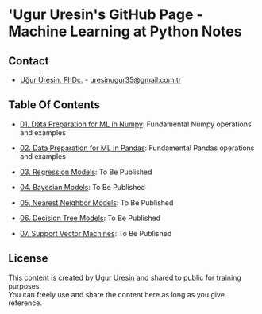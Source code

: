 # 'Ugur Uresin's GitHub Page - Machine Learning at Python Notes

## Contact
* [Uğur Üresin, PhDc.](https://github.com/ugururesin) - [uresinugur35@gmail.com.tr](mailto:uresinugur35@gmail.com.tr)

## Table Of Contents

* [01. Data Preparation for ML in Numpy](https://github.com/ugururesin/Python_Training/blob/master/01_NumPy.ipynb): Fundamental Numpy operations and examples

* [02. Data Preparation for ML in Pandas](https://github.com/ugururesin/Python_Training/blob/master/02_Pandas.ipynb): Fundamental Pandas operations and examples

* [03. Regression Models](https://github.com/ugururesin/): To Be Published

* [04. Bayesian Models](https://github.com/ugururesin/): To Be Published

* [05. Nearest Neighbor Models](https://github.com/ugururesin/): To Be Published

* [06. Decision Tree Models](https://github.com/ugururesin/): To Be Published

* [07. Support Vector Machines](https://github.com/ugururesin/): To Be Published

## License
This content is created by [Ugur Uresin](mailto:uresinugur35@gmail.com.tr) and shared to public for training purposes.  
You can freely use and share the content here as long as you give reference.